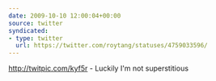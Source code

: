 ```yaml
---
date: 2009-10-10 12:00:04+00:00
source: twitter
syndicated:
- type: twitter
  url: https://twitter.com/roytang/statuses/4759033596/
---
```


http://twitpic.com/kyf5r - Luckily I'm not superstitious